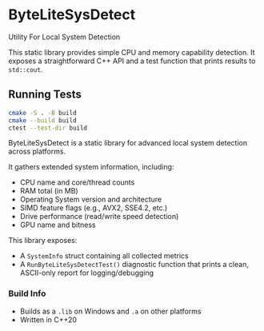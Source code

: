 # ByteLiteSysDetect

Utility For Local System Detection

This static library provides simple CPU and memory capability detection.
It exposes a straightforward C++ API and a test function that prints
results to `std::cout`.

## Running Tests

```bash
cmake -S . -B build
cmake --build build
ctest --test-dir build
```
ByteLiteSysDetect is a static library for advanced local system detection across platforms.

It gathers extended system information, including:

- CPU name and core/thread counts
- RAM total (in MB)
- Operating System version and architecture
- SIMD feature flags (e.g., AVX2, SSE4.2, etc.)
- Drive performance (read/write speed detection)
- GPU name and bitness

This library exposes:

- A `SystemInfo` struct containing all collected metrics
- A `RunByteLiteSysDetectTest()` diagnostic function that prints a clean, ASCII-only report for logging/debugging

### Build Info

- Builds as a `.lib` on Windows and `.a` on other platforms
- Written in C++20

